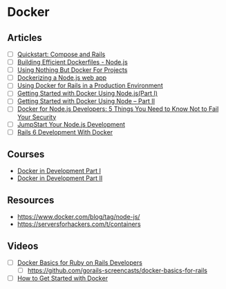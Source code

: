 # Docker

## Articles

- [ ] [Quickstart: Compose and Rails](https://docs.docker.com/samples/rails/)
- [ ] [Building Efficient Dockerfiles - Node.js](http://bitjudo.com/blog/2014/03/13/building-efficient-dockerfiles-node-dot-js/)
- [ ] [Using Nothing But Docker For Projects](https://www.smashingmagazine.com/2022/07/using-nothing-but-docker-projects/)
- [ ] [Dockerizing a Node.js web app](https://nodejs.org/en/docs/guides/nodejs-docker-webapp/)
- [ ] [Using Docker for Rails in a Production Environment](https://www.engineyard.com/blog/using-docker-for-rails-in-a-production-environment/)
- [ ] [Getting Started with Docker Using Node.js(Part I)](https://www.docker.com/blog/getting-started-with-docker-using-node-jspart-i/)
- [ ] [Getting Started with Docker Using Node – Part II](https://www.docker.com/blog/getting-started-with-docker-using-node-part-ii/)
- [ ] [Docker for Node.js Developers: 5 Things You Need to Know Not to Fail Your Security](https://www.docker.com/blog/docker-for-node-js-developers-5-things-you-need-to-know-not-to-fail-your-security/)
- [ ] [JumpStart Your Node.js Development](https://www.docker.com/blog/jumpstart-your-node-js-development/)
- [ ] [Rails 6 Development With Docker](https://betterprogramming.pub/rails-6-development-with-docker-55437314a1ad)

## Courses

- [Docker in Development Part I](https://serversforhackers.com/s/docker-in-dev-v2-i)
- [Docker in Development Part II](https://serversforhackers.com/s/docker-in-dev-v2-ii)

## Resources

- https://www.docker.com/blog/tag/node-js/
- https://serversforhackers.com/t/containers

## Videos
- [ ] [Docker Basics for Ruby on Rails Developers](https://gorails.com/episodes/docker-basics-for-rails)
  - [ ] https://github.com/gorails-screencasts/docker-basics-for-rails
- [ ] [How to Get Started with Docker](https://www.youtube.com/watch?v=iqqDU2crIEQ)
